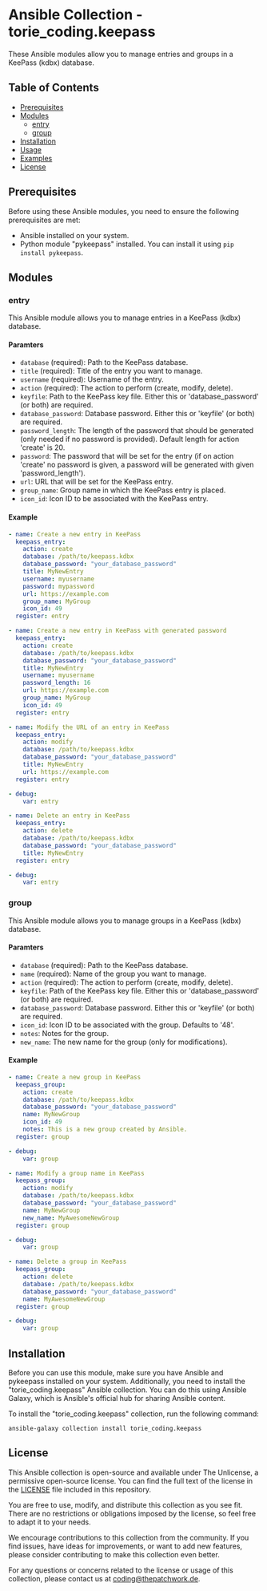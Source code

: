 # Ansible Collection - torie_coding.keepass

These Ansible modules allow you to manage entries and groups in a KeePass (kdbx) database.

## Table of Contents

- [Prerequisites](#prerequisites)
- [Modules](#modules)
  - [entry](#entry)
  - [group](#group)
- [Installation](#installation)
- [Usage](#usage)
- [Examples](#examples)
- [License](#license)

## Prerequisites

Before using these Ansible modules, you need to ensure the following prerequisites are met:

- Ansible installed on your system.
- Python module "pykeepass" installed. You can install it using `pip install pykeepass`.

## Modules

### entry

This Ansible module allows you to manage entries in a KeePass (kdbx) database.

#### Paramters

- `database` (required): Path to the KeePass database.
- `title` (required): Title of the entry you want to manage.
- `username` (required): Username of the entry.
- `action` (required): The action to perform (create, modify, delete).
- `keyfile`: Path to the KeePass key file. Either this or 'database_password' (or both) are required.
- `database_password`: Database password. Either this or 'keyfile' (or both) are required.
- `password_length`: The length of the password that should be generated (only needed if no password is provided). Default length for action 'create' is 20.
- `password`: The password that will be set for the entry (if on action 'create' no password is given, a password will be generated with given 'password_length').
- `url`: URL that will be set for the KeePass entry.
- `group_name`: Group name in which the KeePass entry is placed.
- `icon_id`: Icon ID to be associated with the KeePass entry.



#### Example

```yaml
- name: Create a new entry in KeePass
  keepass_entry:
    action: create
    database: /path/to/keepass.kdbx
    database_password: "your_database_password"
    title: MyNewEntry
    username: myusername
    password: mypassword
    url: https://example.com
    group_name: MyGroup
    icon_id: 49
  register: entry

- name: Create a new entry in KeePass with generated password
  keepass_entry:
    action: create
    database: /path/to/keepass.kdbx
    database_password: "your_database_password"
    title: MyNewEntry
    username: myusername
    password_length: 16
    url: https://example.com
    group_name: MyGroup
    icon_id: 49
  register: entry

- name: Modify the URL of an entry in KeePass
  keepass_entry:
    action: modify
    database: /path/to/keepass.kdbx
    database_password: "your_database_password"
    title: MyNewEntry
    url: https://example.com
  register: entry

- debug:
    var: entry

- name: Delete an entry in KeePass
  keepass_entry:
    action: delete
    database: /path/to/keepass.kdbx
    database_password: "your_database_password"
    title: MyNewEntry
  register: entry

- debug:
    var: entry
```
### group

This Ansible module allows you to manage groups in a KeePass (kdbx) database.

#### Paramters

- `database` (required): Path to the KeePass database.
- `name` (required): Name of the group you want to manage.
- `action` (required): The action to perform (create, modify, delete).
- `keyfile`: Path of the KeePass key file. Either this or 'database_password' (or both) are required.
- `database_password`: Database password. Either this or 'keyfile' (or both) are required.
- `icon_id`: Icon ID to be associated with the group. Defaults to '48'.
- `notes`: Notes for the group.
- `new_name`: The new name for the group (only for modifications).

#### Example

```yaml
- name: Create a new group in KeePass
  keepass_group:
    action: create
    database: /path/to/keepass.kdbx
    database_password: "your_database_password"
    name: MyNewGroup
    icon_id: 49
    notes: This is a new group created by Ansible.
  register: group

- debug:
    var: group

- name: Modify a group name in KeePass
  keepass_group:
    action: modify
    database: /path/to/keepass.kdbx
    database_password: "your_database_password"
    name: MyNewGroup
    new_name: MyAwesomeNewGroup
  register: group

- debug:
    var: group

- name: Delete a group in KeePass
  keepass_group:
    action: delete
    database: /path/to/keepass.kdbx
    database_password: "your_database_password"
    name: MyAwesomeNewGroup
  register: group

- debug:
    var: group

```
## Installation

Before you can use this module, make sure you have Ansible and pykeepass installed on your system. Additionally, you need to install the "torie_coding.keepass" Ansible collection. You can do this using Ansible Galaxy, which is Ansible's official hub for sharing Ansible content.

To install the "torie_coding.keepass" collection, run the following command:

```shell
ansible-galaxy collection install torie_coding.keepass
```

## License

This Ansible collection is open-source and available under The Unlicense, a permissive open-source license. You can find the full text of the license in the [LICENSE](LICENSE) file included in this repository.

You are free to use, modify, and distribute this collection as you see fit. There are no restrictions or obligations imposed by the license, so feel free to adapt it to your needs.

We encourage contributions to this collection from the community. If you find issues, have ideas for improvements, or want to add new features, please consider contributing to make this collection even better.

For any questions or concerns related to the license or usage of this collection, please contact us at [coding@thepatchwork.de](mailto:coding@thepatchwork.de).

